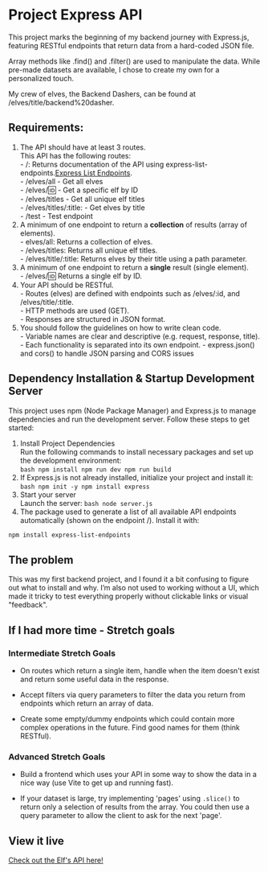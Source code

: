 # Project Express API

This project marks the beginning of my backend journey with Express.js, featuring RESTful endpoints that return data from a hard-coded JSON file. 

Array methods like .find() and .filter() are used to manipulate the data. While pre-made datasets are available, I chose to create my own for a personalized touch. 

My crew of elves, the Backend Dashers, can be found at /elves/title/backend%20dasher. 

## Requirements:  
  1. The API should have at least 3 routes.  
    This API has the following routes:  
    - /: Returns documentation of the API using express-list-endpoints.[Express List Endpoints](https://www.npmjs.com/package/express-list-endpoints).   
    - /elves/all - Get all elves  
    - /elves/:id: - Get a specific elf by ID  
    - /elves/titles - Get all unique elf titles  
    - /elves/titles/:title: - Get elves by title  
    - /test - Test endpoint  
  2. A minimum of one endpoint to return a **collection** of results (array of elements).  
    - elves/all: Returns a collection of elves.  
    - /elves/titles: Returns all unique elf titles.  
    - /elves/title/:title: Returns elves by their title using a path parameter.  
  3. A minimum of one endpoint to return a **single** result (single element).  
    - /elves/:id: Returns a single elf by ID.  
  4. Your API should be RESTful.  
    - Routes (elves) are defined with endpoints such as /elves/:id, and /elves/title/:title.  
    - HTTP methods are used (GET).  
    - Responses are structured in JSON format.  
  5. You should follow the guidelines on how to write clean code.  
    - Variable names are clear and descriptive (e.g. request, response, title).  
    - Each functionality is separated into its own endpoint. 
    - express.json() and cors() to handle JSON parsing and CORS issues  

## Dependency Installation & Startup Development Server
This project uses npm (Node Package Manager) and Express.js to manage dependencies and run the development server. Follow these steps to get started:  
  1. Install Project Dependencies  
  Run the following commands to install necessary packages and set up the development environment:  
    ```bash
    npm install
    npm run dev
    npm run build
    ```  
  2. If Express.js is not already installed, initialize your project and install it:  
    ```bash
    npm init -y
    npm install express
    ```  
  3. Start your server  
  Launch the server:
    ```bash
    node server.js
    ```  
  4. The package used to generate a list of all available API endpoints automatically (shown on the endpoint /). Install it with:  
  ```bash
  npm install express-list-endpoints
  ```  
  
## The problem  
This was my first backend project, and I found it a bit confusing to figure out what to install and why. I’m also not used to working without a UI, which made it tricky to test everything properly without clickable links or visual "feedback". 

## If I had more time - Stretch goals

### Intermediate Stretch Goals
- On routes which return a single item, handle when the item doesn't exist and return some useful data in the response.

- Accept filters via query parameters to filter the data you return from endpoints which return an array of data.

- Create some empty/dummy endpoints which could contain more complex operations in the future.  Find good names for them (think RESTful).

### Advanced Stretch Goals
- Build a frontend which uses your API in some way to show the data in a nice way (use Vite to get up and running fast).

- If your dataset is large, try implementing 'pages' using `.slice()` to return only a selection of results from the array. You could then use a query parameter to allow the client to ask for the next 'page'.

## View it live

[Check out the Elf's API here!](https://project-express-api-gyq9.onrender.com/)
